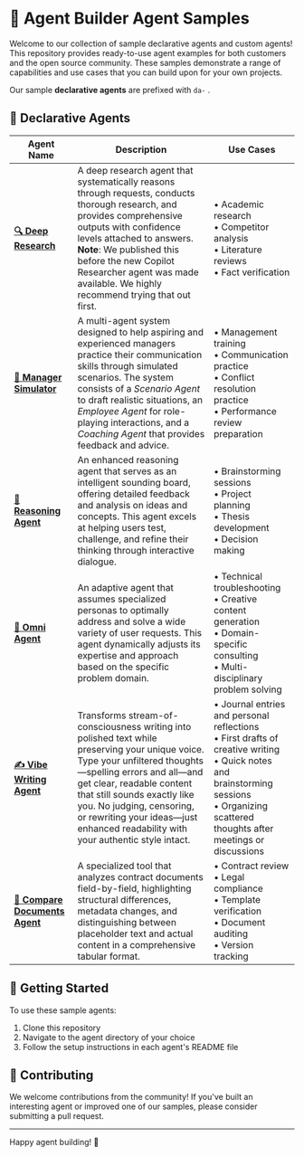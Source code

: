 # 🤖 Agent Builder Agent Samples

Welcome to our collection of sample declarative agents and custom agents! This repository provides ready-to-use agent examples for both customers and the open source community. These samples demonstrate a range of capabilities and use cases that you can build upon for your own projects.

Our sample **declarative agents** are prefixed with `da-` .  

## 🧠 Declarative Agents

| Agent Name | Description | Use Cases |
|------------|-------------|-----------|
| [**🔍 Deep Research**](./da-DeepResearch) | A deep research agent that systematically reasons through requests, conducts thorough research, and provides comprehensive outputs with confidence levels attached to answers. **Note**: We published this before the new Copilot Researcher agent was made available. We highly recommend trying that out first. | • Academic research<br>• Competitor analysis<br>• Literature reviews<br>• Fact verification |
| [**👥 Manager Simulator**](./da-ManagerSimulator) | A multi-agent system designed to help aspiring and experienced managers practice their communication skills through simulated scenarios. The system consists of a *Scenario Agent* to draft realistic situations, an *Employee Agent* for role-playing interactions, and a *Coaching Agent* that provides feedback and advice. | • Management training<br>• Communication practice<br>• Conflict resolution practice<br>• Performance review preparation |
| [**🧩 Reasoning Agent**](./da-ReasoningAgent) | An enhanced reasoning agent that serves as an intelligent sounding board, offering detailed feedback and analysis on ideas and concepts. This agent excels at helping users test, challenge, and refine their thinking through interactive dialogue. | • Brainstorming sessions<br>• Project planning<br>• Thesis development<br>• Decision making |
| [**🌟 Omni Agent**](./da-OmniAgent) | An adaptive agent that assumes specialized personas to optimally address and solve a wide variety of user requests. This agent dynamically adjusts its expertise and approach based on the specific problem domain. | • Technical troubleshooting<br>• Creative content generation<br>• Domain-specific consulting<br>• Multi-disciplinary problem solving |
| [**✍️ Vibe Writing Agent**](./da-VibeWritingAgent) | Transforms stream-of-consciousness writing into polished text while preserving your unique voice. Type your unfiltered thoughts—spelling errors and all—and get clear, readable content that still sounds exactly like you. No judging, censoring, or rewriting your ideas—just enhanced readability with your authentic style intact. | • Journal entries and personal reflections<br>• First drafts of creative writing<br>• Quick notes and brainstorming sessions<br>• Organizing scattered thoughts after meetings or discussions |
| [**📄 Compare Documents Agent**](./da-CompareDocs) | A specialized tool that analyzes contract documents field-by-field, highlighting structural differences, metadata changes, and distinguishing between placeholder text and actual content in a comprehensive tabular format. | • Contract review<br>• Legal compliance<br>• Template verification<br>• Document auditing<br>• Version tracking |


## 🚀 Getting Started

To use these sample agents:

1. Clone this repository
2. Navigate to the agent directory of your choice
3. Follow the setup instructions in each agent's README file


## 🤝 Contributing

We welcome contributions from the community! If you've built an interesting agent or improved one of our samples, please consider submitting a pull request.

---

Happy agent building! 🚀